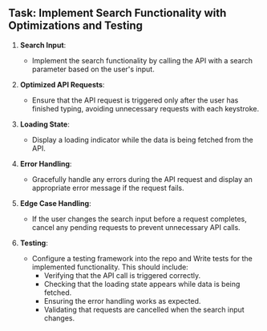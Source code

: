 ## Task: Implement Search Functionality with Optimizations and Testing

1. **Search Input**:  
   - Implement the search functionality by calling the API with a search parameter based on the user's input.

2. **Optimized API Requests**:  
   - Ensure that the API request is triggered only after the user has finished typing, avoiding unnecessary requests with each keystroke.

3. **Loading State**:  
   - Display a loading indicator while the data is being fetched from the API.

4. **Error Handling**:  
   - Gracefully handle any errors during the API request and display an appropriate error message if the request fails.

5. **Edge Case Handling**:  
   - If the user changes the search input before a request completes, cancel any pending requests to prevent unnecessary API calls.

6. **Testing**:  
   - Configure a testing framework into the repo and Write tests for the implemented functionality. This should include:
     - Verifying that the API call is triggered correctly.
     - Checking that the loading state appears while data is being fetched.
     - Ensuring the error handling works as expected.
     - Validating that requests are cancelled when the search input changes.
